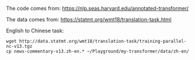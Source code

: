 The code comes from: https://nlp.seas.harvard.edu/annotated-transformer/

The data comes from: https://statmt.org/wmt18/translation-task.html

English to Chinese task:
```
wget http://data.statmt.org/wmt18/translation-task/training-parallel-nc-v13.tgz
cp news-commentary-v13.zh-en.* ~/Playground/my-transformer/data/zh-en/
```
